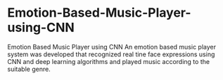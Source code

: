 # Emotion-Based-Music-Player-using-CNN
Emotion Based Music Player using CNN
An emotion based music player system was developed that recognized real tine face expressions using CNN and deep learning algorithms and played music according to the suitable genre.
